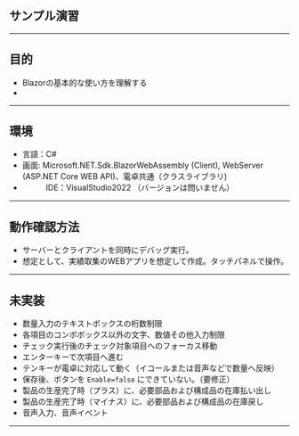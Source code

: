 ## サンプル演習
---
## 目的
- Blazorの基本的な使い方を理解する
- 
---
## 環境
- 言語：C#
- 画面: Microsoft.NET.Sdk.BlazorWebAssembly (Client),
             WebServer (ASP.NET Core WEB API)、電卓共通（クラスライブラリ)
- 　　　IDE：VisualStudio2022 （バージョンは問いません）
---
## 動作確認方法
- サーバーとクライアントを同時にデバッグ実行。
- 想定として、実績取集のWEBアプリを想定して作成。タッチパネルで操作。
---
## 未実装
- 数量入力のテキストボックスの桁数制限
- 各項目のコンボボックス以外の文字、数値その他入力制限
- チェック実行後のチェック対象項目へのフォーカス移動
- エンターキーで次項目へ進む
- テンキーが電卓に対応して動く（イコールまたは音声などで数量へ反映）
- 保存後、ボタンを `Enable=false` にできていない。（要修正）
- 製品の生産完了時（プラス）に、必要部品および構成品の在庫払い出し
- 製品の生産完了時（マイナス）に、必要部品および構成品の在庫戻し
- 音声入力、音声イベント
---
